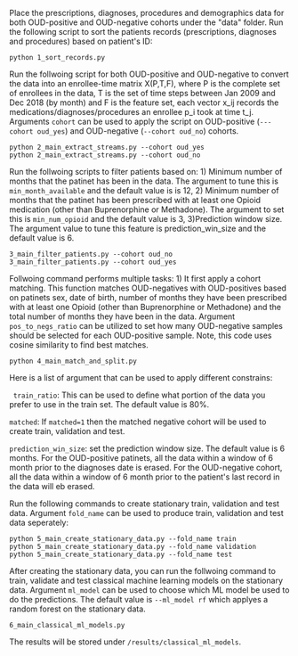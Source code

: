 Place the prescriptions, diagnoses, procedures and demographics data for both OUD-positive and OUD-negative cohorts under the "data" folder. Run the following script to sort the patients records (prescriptions, diagnoses and procedures) based on patient's ID:
```
python 1_sort_records.py
```
Run the follwoing script for both OUD-positive and OUD-negative to convert the data into an enrollee-time matrix X(P,T,F), where P is the complete set of enrollees in the data, T is the set of time steps between Jan 2009 and Dec 2018 (by month) and F is the feature set, each vector x_ij records the medications/diagnoses/procedures an enrollee p_i took at time t_j. Arguments ```cohort``` can be used to apply the script on OUD-positive (```---cohort oud_yes```) and OUD-negative (```--cohort oud_no```) cohorts.
```
python 2_main_extract_streams.py --cohort oud_yes
python 2_main_extract_streams.py --cohort oud_no
```
Run the follwoing scripts to filter patients based on: 1) Minimum number of months that the patinet has been in the data. The argument to tune this is ```min_month_available``` and the default value is is 12, 2) Minimum number of months that the patinet has been prescribed with at least one Opioid medication (other than Buprenorphine or Methadone). The argument to set this is ```min_num_opioid``` and the default value is 3, 3)Prediction window size. The argument value to tune this feature is prediction_win_size and the default value is 6.
```
3_main_filter_patients.py --cohort oud_no
3_main_filter_patients.py --cohort oud_yes
```
Follwoing command performs multiple tasks: 1) It first apply a cohort matching. This function matches OUD-negatives with OUD-positives based on patinets sex, date of birth, number of months they have been prescribed with at least one Opioid (other than Buprenorphine or Methadone) and the total number of months they have been in the data. Argument ```pos_to_negs_ratio``` can be utilized to set how many OUD-negative samples should be selected for each OUD-positive sample. Note, this code uses cosine similarity to find best matches. 
```
python 4_main_match_and_split.py 
```
Here is a list of argument that can be used to apply different constrains:

``` train_ratio```: This can be used to define what portion of the data you prefer to use in the train set. The default value is 80%.

```matched```: If  ```matched=1``` then the matched negative cohort will be used to create train, validation and test. 

```prediction_win_size```: set the prediction window size. The default value is 6 months. For the OUD-positive patinets, all the data within a window of 6 month prior to the diagnoses date is erased. For the OUD-negative cohort, all the data within a window of 6 month prior to the patient's last record in the data will eb erased.

Run the following commands to create stationary train, validation and test data. Argument ```fold_name``` can be used to produce train, validation and test data seperately:
```
python 5_main_create_stationary_data.py --fold_name train
python 5_main_create_stationary_data.py --fold_name validation
python 5_main_create_stationary_data.py --fold_name test
```
After creating the stationary data, you can run the follwoing command to train, validate and test classical machine learning models on the stationary data. Argument ```ml_model``` can be used to choose which ML model be used to do the predictions. The default value is ```--ml_model rf``` which applyes a random forest on the stationary data. 
```
6_main_classical_ml_models.py 
```
The results will be stored under ```/results/classical_ml_models```.
